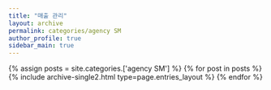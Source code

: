 ```yaml
---
title: "매출 관리"
layout: archive
permalink: categories/agency SM
author_profile: true
sidebar_main: true
---
```



{% assign posts = site.categories.['agency SM'] %}
{% for post in posts %} {% include archive-single2.html type=page.entries_layout %} {% endfor %}